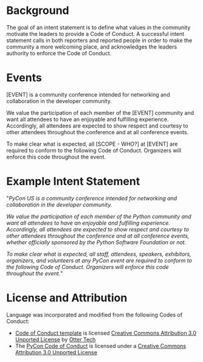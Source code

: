 # Background

The goal of an intent statement is to define what values in the community motivate the leaders to provide a Code of Conduct. A successful intent statement calls in both reporters and reported people in order to make the community a more welcoming place, and acknowledges the leaders authority to enforce the Code of Conduct.

# Events

[EVENT] is a community conference intended for networking and collaboration in the developer community.

We value the participation of each member of the [EVENT] community and want all attendees to have an enjoyable and fulfilling experience. Accordingly, all attendees are expected to show respect and courtesy to other attendees throughout the conference and at all conference events.

To make clear what is expected, all [SCOPE - WHO?] at [EVENT] are required to conform to the following Code of Conduct. Organizers will enforce this code throughout the event.

# Example Intent Statement

  "_PyCon US is a community conference intended for networking and collaboration in the developer community._

  _We value the participation of each member of the Python community and want all attendees to have an enjoyable and fulfilling experience. Accordingly, all attendees are expected to show respect and courtesy to other attendees throughout the conference and at all conference events, whether officially sponsored by the Python Software Foundation or not._

  _To make clear what is expected, all staff, attendees, speakers, exhibitors, organizers, and volunteers at any PyCon event are required to conform to the following Code of Conduct. Organizers will enforce this code throughout the event._"

# License and Attribution

Language was incorporated and modified from the following Codes of Conduct:

 * [Code of Conduct template](https://github.com/sagesharp/code-of-conduct-template/) is licensed [Creative Commons Attribution 3.0 Unported License](http://creativecommons.org/licenses/by/3.0/) by [Otter Tech](https://otter.technology/code-of-conduct-training)
 * The [PyCon Code of Conduct](https://us.pycon.org/2018/about/code-of-conduct/) is licensed under a [Creative Commons Attribution 3.0 Unported License](http://creativecommons.org/licenses/by/3.0/)
